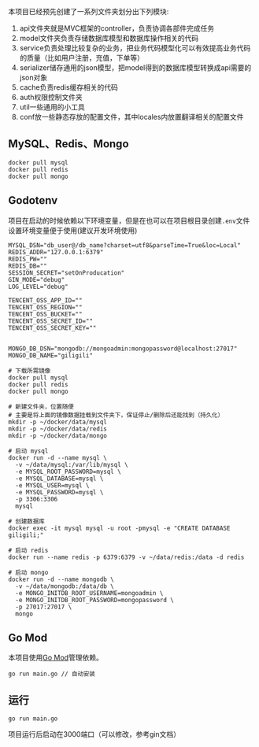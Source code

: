 本项目已经预先创建了一系列文件夹划分出下列模块:

1. api文件夹就是MVC框架的controller，负责协调各部件完成任务
2. model文件夹负责存储数据库模型和数据库操作相关的代码
3. service负责处理比较复杂的业务，把业务代码模型化可以有效提高业务代码的质量（比如用户注册，充值，下单等）
4. serializer储存通用的json模型，把model得到的数据库模型转换成api需要的json对象
5. cache负责redis缓存相关的代码
6. auth权限控制文件夹
7. util一些通用的小工具
8. conf放一些静态存放的配置文件，其中locales内放置翻译相关的配置文件

## MySQL、Redis、Mongo
```shell
docker pull mysql
docker pull redis
docker pull mongo
```

## Godotenv

项目在启动的时候依赖以下环境变量，但是在也可以在项目根目录创建`.env`文件设置环境变量便于使用(建议开发环境使用)

```shell
MYSQL_DSN="db_user@/db_name?charset=utf8&parseTime=True&loc=Local"
REDIS_ADDR="127.0.0.1:6379"
REDIS_PW=""
REDIS_DB=""
SESSION_SECRET="setOnProducation"
GIN_MODE="debug"
LOG_LEVEL="debug"

TENCENT_OSS_APP_ID=""
TENCENT_OSS_REGION=""
TENCENT_OSS_BUCKET=""
TENCENT_OSS_SECRET_ID=""
TENCENT_OSS_SECRET_KEY=""


MONGO_DB_DSN="mongodb://mongoadmin:mongopassword@localhost:27017"
MONGO_DB_NAME="giligili"
```

```shell
# 下载所需镜像
docker pull mysql
docker pull redis
docker pull mongo

# 新建文件夹，位置随便
# 主要是将上面的镜像数据挂载到文件夹下，保证停止/删除后还能找到（持久化）
mkdir -p ~/docker/data/mysql
mkdir -p ~/docker/data/redis
mkdir -p ~/docker/data/mongo
```

```shell
# 启动 mysql
docker run -d --name mysql \
  -v ~/data/mysql:/var/lib/mysql \
  -e MYSQL_ROOT_PASSWORD=mysql \
  -e MYSQL_DATABASE=mysql \
  -e MYSQL_USER=mysql \
  -e MYSQL_PASSWORD=mysql \
  -p 3306:3306
  mysql

# 创建数据库
docker exec -it mysql mysql -u root -pmysql -e "CREATE DATABASE giligili;"
```

```shell
# 启动 redis
docker run --name redis -p 6379:6379 -v ~/data/redis:/data -d redis
```

```shell
# 启动 mongo
docker run -d --name mongodb \
  -v ~/data/mongodb:/data/db \
  -e MONGO_INITDB_ROOT_USERNAME=mongoadmin \
  -e MONGO_INITDB_ROOT_PASSWORD=mongopassword \
  -p 27017:27017 \
  mongo

```

## Go Mod

本项目使用[Go Mod](https://github.com/golang/go/wiki/Modules)管理依赖。

```shell
go run main.go // 自动安装
```

## 运行

```shell
go run main.go
```

项目运行后启动在3000端口（可以修改，参考gin文档）